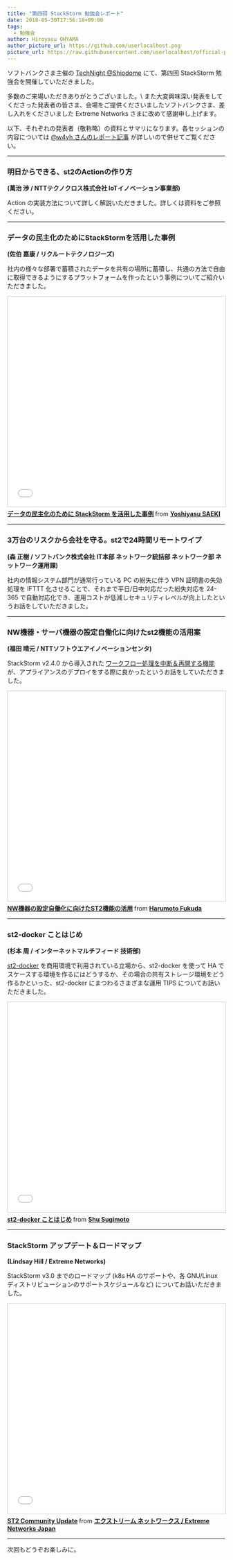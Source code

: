 ```yaml
---
title: "第四回 StackStorm 勉強会レポート"
date: 2018-05-30T17:56:18+09:00
tags:
  - 勉強会
author: Hiroyasu OHYAMA
author_picture_url: https://github.com/userlocalhost.png
picture_url: https://raw.githubusercontent.com/userlocalhost/official-page/master/static/img/20180529_st2_conference.png
---
```

ソフトバンクさま主催の [TechNight @Shiodome](https://techsio.connpass.com/event/83273/) にて、第四回 StackStorm 勉強会を開催していただきました。

多数のご来場いただきありがとうございました。\\
また大変興味深い発表をしてくださった発表者の皆さま、会場をご提供くださいましたソフトバンクさま、差し入れをくださいました Extreme Networks さまに改めて感謝申し上げます。

以下、それぞれの発表者（敬称略）の資料とサマリになります。各セッションの内容については [@w4yh さんのレポート記事](http://w4yh.hatenablog.com/entry/2018/06/01/043757) が詳しいので併せてご覧ください。

---
### 明日からできる、st2のActionの作り方
**(萬治 渉 / NTTテクノクロス株式会社 IoTイノベーション事業部)**

Action の実装方法について詳しく解説いただきました。詳しくは資料をご参照ください。

<div style='width: 595px;'>
<script async class="speakerdeck-embed" data-id="3eb199555a30443fbf7321c96f847aab" data-ratio="1.77777777777778" src="//speakerdeck.com/assets/embed.js"></script>
</div>

---
### データの民主化のためにStackStormを活用した事例
**(佐伯 嘉康 / リクルートテクノロジーズ)**

社内の様々な部署で蓄積されたデータを共有の場所に蓄積し、共通の方法で自由に取得できるようにするプラットフォームを作ったという事例についてご紹介いただきました。

<iframe src="//www.slideshare.net/slideshow/embed_code/key/fTvb1ChqjDRQWz" width="595" height="485" frameborder="0" marginwidth="0" marginheight="0" scrolling="no" style="border:1px solid #CCC; border-width:1px; margin-bottom:5px; max-width: 100%;" allowfullscreen> </iframe> <div style="margin-bottom:5px"> <strong> <a href="//www.slideshare.net/laclefyoshi/stackstorm-99437154" title="データの民主化のために StackStorm を活用した事例" target="_blank">データの民主化のために StackStorm を活用した事例</a> </strong> from <strong><a href="https://www.slideshare.net/laclefyoshi" target="_blank">Yoshiyasu SAEKI</a></strong> </div>

---
### 3万台のリスクから会社を守る。st2で24時間リモートワイプ
**(森 正樹 / ソフトバンク株式会社 IT本部 ネットワーク統括部 ネットワーク部 ネットワーク運用課)**

社内の情報システム部門が通常行っている PC の紛失に伴う VPN 証明書の失効処理を IFTTT 化させることで、それまで平日/日中対応だった紛失対応を 24-365 で自動対応化でき、運用コストが低減しセキュリティレベルが向上したというお話をしていただきました。

---
### NW機器・サーバ機器の設定自働化に向けたst2機能の活用案
**(福田 晴元 / NTTソフトウエアイノベーションセンタ)**

StackStorm v2.4.0 から導入された [ワークフロー処理を中断＆再開する機能](https://stackstorm.com/2017/08/24/whats-stackstorm-2-4-already/) が、アプライアンスのデプロイをする際に良かったというお話をしていただきました。

<iframe src="//www.slideshare.net/slideshow/embed_code/key/IpstphUUgD7cHO" width="595" height="485" frameborder="0" marginwidth="0" marginheight="0" scrolling="no" style="border:1px solid #CCC; border-width:1px; margin-bottom:5px; max-width: 100%;" allowfullscreen> </iframe> <div style="margin-bottom:5px"> <strong> <a href="//www.slideshare.net/HarumotoFukuda/nwst2-99682441" title="NW機器の設定自働化に向けたST2機能の活用" target="_blank">NW機器の設定自働化に向けたST2機能の活用</a> </strong> from <strong><a href="https://www.slideshare.net/HarumotoFukuda" target="_blank">Harumoto Fukuda</a></strong> </div>

---
### st2-docker ことはじめ
**(杉本 周 / インターネットマルチフィード 技術部)**

[st2-docker](https://github.com/StackStorm/st2-docker) を商用環境で利用されている立場から、st2-docker を使って HA でスケースする環境を作るにはどうするか、その場合の共有ストレージ環境をどう作るかといった、st2-docker にまつわるさまざまな運用 TIPS についてお話いただきました。

<iframe src="//www.slideshare.net/slideshow/embed_code/key/6WDfnslNop4DTT" width="595" height="485" frameborder="0" marginwidth="0" marginheight="0" scrolling="no" style="border:1px solid #CCC; border-width:1px; margin-bottom:5px; max-width: 100%;" allowfullscreen> </iframe> <div style="margin-bottom:5px"> <strong> <a href="//www.slideshare.net/shusugimoto1986/st2docker" title="st2-docker ことはじめ" target="_blank">st2-docker ことはじめ</a> </strong> from <strong><a href="https://www.slideshare.net/shusugimoto1986" target="_blank">Shu Sugimoto</a></strong> </div>

---
### StackStorm アップデート＆ロードマップ
**(Lindsay Hill / Extreme Networks)**

StackStorm v3.0 までのロードマップ (k8s HA のサポートや、各 GNU/Linux ディストリビューションのサポートスケジュールなど) についてお話いただきました。

<iframe src="//www.slideshare.net/slideshow/embed_code/key/bImzTPntVJlwuJ" width="595" height="485" frameborder="0" marginwidth="0" marginheight="0" scrolling="no" style="border:1px solid #CCC; border-width:1px; margin-bottom:5px; max-width: 100%;" allowfullscreen> </iframe> <div style="margin-bottom:5px"> <strong> <a href="//www.slideshare.net/ExtrJP/st2-community-update-99664789" title="ST2 Community Update" target="_blank">ST2 Community Update</a> </strong> from <strong><a href="https://www.slideshare.net/ExtrJP" target="_blank">エクストリーム ネットワークス / Extreme Networks Japan</a></strong> </div>

---
次回もどうぞお楽しみに。
